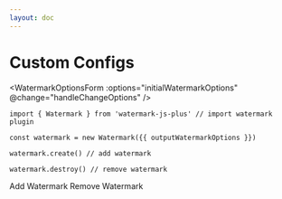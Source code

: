 ```yaml
---
layout: doc
---
```

# Custom Configs

<script setup lang="ts">
import { reactive, getCurrentInstance, onMounted } from 'vue';
import { Watermark } from '../../../src';
import { useData } from 'vitepress';
import WatermarkOptionsForm from '../../components/WatermarkOptionsForm.vue';
// import { cloneDeep } from 'lodash';
import cloneDeep from 'lodash/cloneDeep';

const { isDark } = useData();
const app = getCurrentInstance();
const initialWatermarkOptions = {
  width: 300,
  height: 300,
  rotate: 45
};

let outputWatermarkOptions = reactive(
  cloneDeep(initialWatermarkOptions)
)

let watermark = null;
onMounted(() => {
  watermark = new Watermark(initialWatermarkOptions);
});

const handleAddWatermark = () => {
  // if (isDark.value) {
  //   watermark.options.fontColor = '#fff'
  // }
  watermark.create();
};
const handleRemoveWatermark = () => {
  watermark.destroy();
};
const handleChangeOptions = (options) => {
  Object.keys(outputWatermarkOptions).forEach(key => {
    delete outputWatermarkOptions[key]
  })
  outputWatermarkOptions = Object.assign(outputWatermarkOptions, options)
  watermark.changeOptions(options);
};
</script>

<WatermarkOptionsForm
  :options="initialWatermarkOptions"
  @change="handleChangeOptions"
/>

```js-vue
import { Watermark } from 'watermark-js-plus' // import watermark plugin

const watermark = new Watermark({{ outputWatermarkOptions }})

watermark.create() // add watermark

watermark.destroy() // remove watermark
```

<el-affix position="bottom" :offset="0">
  <el-space style="padding: 10px 0;background: var(--vp-c-bg);width: 100%;">
    <el-button round type="primary" @click="handleAddWatermark">Add Watermark</el-button>
    <el-button round type="danger" @click="handleRemoveWatermark">Remove Watermark</el-button>
  </el-space>
</el-affix>


